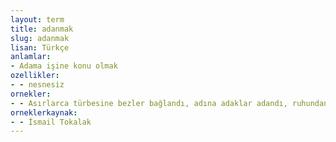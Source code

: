 ```yaml
---
layout: term
title: adanmak
slug: adanmak
lisan: Türkçe
anlamlar:
- Adama işine konu olmak
ozellikler:
- - nesnesiz
ornekler:
- - Asırlarca türbesine bezler bağlandı, adına adaklar adandı, ruhundan şefaatler umuldu.
orneklerkaynak:
- - İsmail Tokalak
---
```

